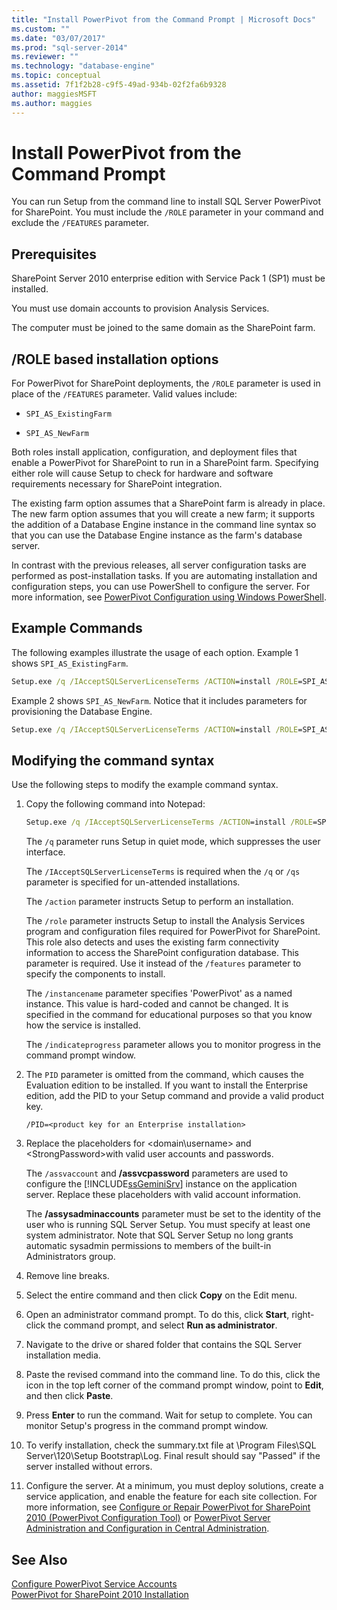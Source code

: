 ```yaml
---
title: "Install PowerPivot from the Command Prompt | Microsoft Docs"
ms.custom: ""
ms.date: "03/07/2017"
ms.prod: "sql-server-2014"
ms.reviewer: ""
ms.technology: "database-engine"
ms.topic: conceptual
ms.assetid: 7f1f2b28-c9f5-49ad-934b-02f2fa6b9328
author: maggiesMSFT 
ms.author: maggies
---
```

# Install PowerPivot from the Command Prompt
  You can run Setup from the command line to install SQL Server PowerPivot for SharePoint. You must include the `/ROLE` parameter in your command and exclude the `/FEATURES` parameter.  
  
## Prerequisites  
 SharePoint Server 2010 enterprise edition with Service Pack 1 (SP1) must be installed.  
  
 You must use domain accounts to provision Analysis Services.  
  
 The computer must be joined to the same domain as the SharePoint farm.  
  
##  <a name="Commands"></a> /ROLE based installation options  
 For PowerPivot for SharePoint deployments, the `/ROLE` parameter is used in place of the `/FEATURES` parameter. Valid values include:  
  
-   `SPI_AS_ExistingFarm`  
  
-   `SPI_AS_NewFarm`  
  
 Both roles install application, configuration, and deployment files that enable a PowerPivot for SharePoint to run in a SharePoint farm. Specifying either role will cause Setup to check for hardware and software requirements necessary for SharePoint integration.  
  
 The existing farm option assumes that a SharePoint farm is already in place. The new farm option assumes that you will create a new farm; it supports the addition of a Database Engine instance in the command line syntax so that you can use the Database Engine instance as the farm's database server.  
  
 In contrast with the previous releases, all server configuration tasks are performed as post-installation tasks. If you are automating installation and configuration steps, you can use PowerShell to configure the server. For more information, see [PowerPivot Configuration using Windows PowerShell](https://docs.microsoft.com/analysis-services/power-pivot-sharepoint/power-pivot-configuration-using-windows-powershell).  
  
## Example Commands  
 The following examples illustrate the usage of each option. Example 1 shows `SPI_AS_ExistingFarm`.  
  
```cmd
Setup.exe /q /IAcceptSQLServerLicenseTerms /ACTION=install /ROLE=SPI_AS_ExistingFarm /INSTANCENAME=PowerPivot /INDICATEPROGRESS/ASSVCACCOUNT=<DomainName\UserName> /ASSVCPASSWORD=<StrongPassword> /ASSYSADMINACCOUNTS=<DomainName\UserName>   
```  
  
 Example 2 shows `SPI_AS_NewFarm`. Notice that it includes parameters for provisioning the Database Engine.  
  
```cmd
Setup.exe /q /IAcceptSQLServerLicenseTerms /ACTION=install /ROLE=SPI_AS_NewFarm /INSTANCENAME=PowerPivot /INDICATEPROGRESS/SQLSVCACCOUNT=<DomainName\UserName> /SQLSVCPASSWORD=<StrongPassword> /SQLSYSADMINACCOUNTS=<DomainName\UserName> /AGTSVCACCOUNT=<DomainName\UserName> /AGTSVCPASSWORD=<StrongPassword> /ASSVCACCOUNT=<DomainName\UserName> /ASSVCPASSWORD=<StrongPassword> /ASSYSADMINACCOUNTS=<DomainName\UserName>   
```  
  
##  <a name="Join"></a> Modifying the command syntax  
 Use the following steps to modify the example command syntax.  
  
1.  Copy the following command into Notepad:  
  
    ```cmd
    Setup.exe /q /IAcceptSQLServerLicenseTerms /ACTION=install /ROLE=SPI_AS_ExistingFarm /INSTANCENAME=PowerPivot /INDICATEPROGRESS/ASSVCACCOUNT=<DomainName\UserName> /ASSVCPASSWORD=<StrongPassword> /ASSYSADMINACCOUNTS=<DomainName\UserName>   
    ```  
  
     The `/q` parameter runs Setup in quiet mode, which suppresses the user interface.  
  
     The `/IAcceptSQLServerLicenseTerms` is required when the `/q` or `/qs` parameter is specified for un-attended installations.  
  
     The `/action` parameter instructs Setup to perform an installation.  
  
     The `/role` parameter instructs Setup to install the Analysis Services program and configuration files required for PowerPivot for SharePoint. This role also detects and uses the existing farm connectivity information to access the SharePoint configuration database. This parameter is required. Use it instead of the `/features` parameter to specify the components to install.  
  
     The `/instancename` parameter specifies 'PowerPivot' as a named instance. This value is hard-coded and cannot be changed. It is specified in the command for educational purposes so that you know how the service is installed.  
  
     The `/indicateprogress` parameter allows you to monitor progress in the command prompt window.  
  
2.  The `PID` parameter is omitted from the command, which causes the Evaluation edition to be installed. If you want to install the Enterprise edition, add the PID to your Setup command and provide a valid product key.  
  
    ```  
    /PID=<product key for an Enterprise installation>  
    ```  
  
3.  Replace the placeholders for \<domain\username> and \<StrongPassword>with valid user accounts and passwords.  
  
     The `/assvaccount` and **/assvcpassword** parameters are used to configure the [!INCLUDE[ssGeminiSrv](../../includes/ssgeminisrv-md.md)] instance on the application server. Replace these placeholders with valid account information.  
  
     The **/assysadminaccounts** parameter must be set to the identity of the user who is running SQL Server Setup. You must specify at least one system administrator. Note that SQL Server Setup no long grants automatic sysadmin permissions to members of the built-in Administrators group.  
  
4.  Remove line breaks.  
  
5.  Select the entire command and then click **Copy** on the Edit menu.  
  
6.  Open an administrator command prompt. To do this, click **Start**, right-click the command prompt, and select **Run as administrator**.  
  
7.  Navigate to the drive or shared folder that contains the SQL Server installation media.  
  
8.  Paste the revised command into the command line. To do this, click the icon in the top left corner of the command prompt window, point to **Edit**, and then click **Paste**.  
  
9. Press **Enter** to run the command. Wait for setup to complete. You can monitor Setup's progress in the command prompt window.  
  
10. To verify installation, check the summary.txt file at \Program Files\SQL Server\120\Setup Bootstrap\Log. Final result should say "Passed" if the server installed without errors.  
  
11. Configure the server. At a minimum, you must deploy solutions, create a service application, and enable the feature for each site collection. For more information, see [Configure or Repair PowerPivot for SharePoint 2010 &#40;PowerPivot Configuration Tool&#41;](../../../2014/analysis-services/configure-repair-powerpivot-sharepoint-2010.md) or [PowerPivot Server Administration and Configuration in Central Administration](https://docs.microsoft.com/analysis-services/power-pivot-sharepoint/power-pivot-server-administration-and-configuration-in-central-administration).  
  
## See Also  
 [Configure PowerPivot Service Accounts](https://docs.microsoft.com/analysis-services/power-pivot-sharepoint/configure-power-pivot-service-accounts)   
 [PowerPivot for SharePoint 2010 Installation](../../../2014/sql-server/install/powerpivot-for-sharepoint-2010-installation.md)  
